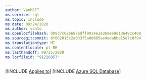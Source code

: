 ```yaml
---
author: VanMSFT
ms.service: sql
ms.topic: include
ms.date: 09/24/2020
ms.author: vanto
ms.openlocfilehash: d0937c026687adff9914e1a369e69d18649cc400
ms.sourcegitcommit: 8f062015c2a033f5a0d805ee4adabbe15e7c8f94
ms.translationtype: MT
ms.contentlocale: pt-BR
ms.lasthandoff: 09/25/2020
ms.locfileid: "91226857"
---
```

[!INCLUDE [Applies to](../../includes/applies-md.md)] [!INCLUDE [Azure SQL Database](../../includes/applies-to-version/_asdb.md)]